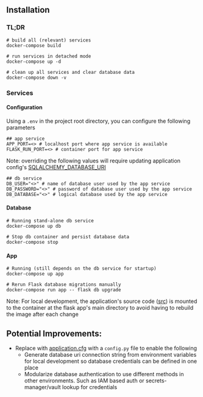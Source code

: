 ## Installation

### TL;DR
```
# build all (relevant) services
docker-compose build

# run services in detached mode
docker-compose up -d

# clean up all services and clear database data
docker-compose down -v
```

### Services

#### Configuration
Using a `.env` in the project root directory, you can configure the following parameters
```
## app service
APP_PORT=<> # localhost port where app service is available
FLASK_RUN_PORT=<> # container port for app service
```
Note: overriding the following values will require updating application config's [SQLALCHEMY_DATABASE_URI](app/src/application.cfg)
```
## db service
DB_USER="<>" # name of database user used by the app service
DB_PASSWORD="<>" # password of database user used by the app service
DB_DATABASE="<>" # logical database used by the app service
```

#### Database
```
# Running stand-alone db service
docker-compose up db

# Stop db container and persist database data
docker-compose stop
```

#### App
```
# Running (still depends on the db service for startup)
docker-compose up app

# Rerun Flask database migrations manually
docker-compose run app -- flask db upgrade
```
Note: For local development, the application's source code ([src](app/src)) is mounted to the container at the flask app's main directory to avoid having to rebuild the image after each change

## Potential Improvements:
- Replace with [application.cfg](app/src/application.cfg) with a `config.py` file to enable the following
    - Generate database uri connection string from environment variables for local development so database credentials can be defined in one place
    - Modularize database authentication to use different methods in other environments. Such as IAM based auth or secrets-manager/vault lookup for credentials